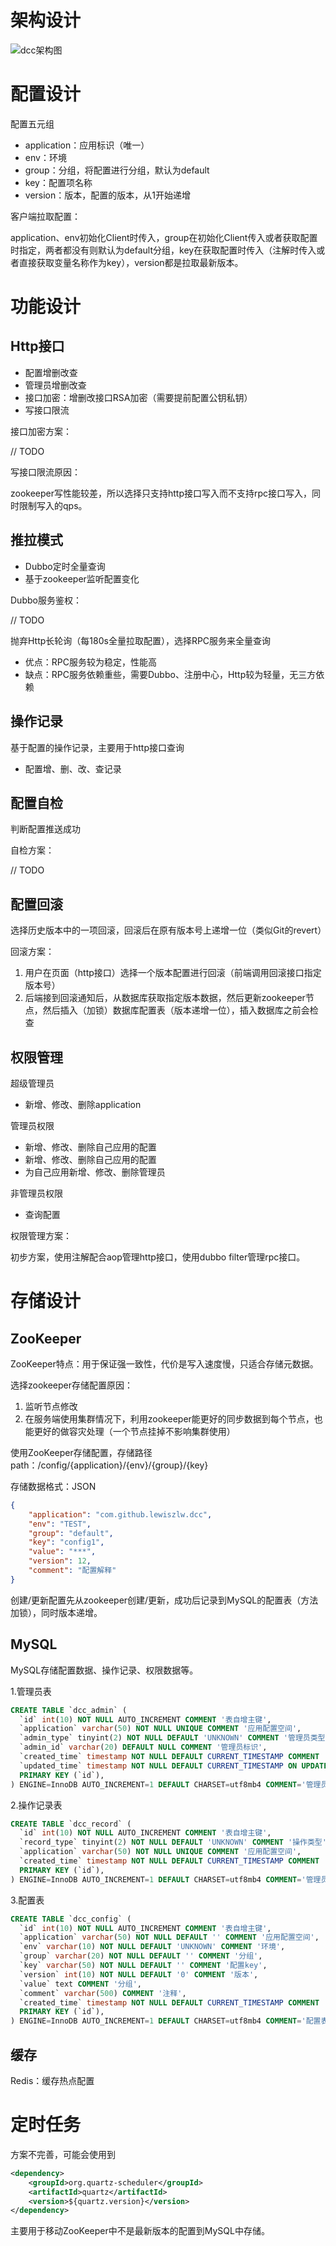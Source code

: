 # 架构设计
![dcc架构图]()

# 配置设计
配置五元组
- application：应用标识（唯一）
- env：环境
- group：分组，将配置进行分组，默认为default
- key：配置项名称
- version：版本，配置的版本，从1开始递增

客户端拉取配置：

application、env初始化Client时传入，group在初始化Client传入或者获取配置时指定，两者都没有则默认为default分组，key在获取配置时传入（注解时传入或者直接获取变量名称作为key），version都是拉取最新版本。

# 功能设计
## Http接口
- 配置增删改查
- 管理员增删改查
- 接口加密：增删改接口RSA加密（需要提前配置公钥私钥）
- 写接口限流

接口加密方案：

// TODO

写接口限流原因：

zookeeper写性能较差，所以选择只支持http接口写入而不支持rpc接口写入，同时限制写入的qps。

## 推拉模式
- Dubbo定时全量查询
- 基于zookeeper监听配置变化

Dubbo服务鉴权：

// TODO

抛弃Http长轮询（每180s全量拉取配置），选择RPC服务来全量查询
- 优点：RPC服务较为稳定，性能高
- 缺点：RPC服务依赖重些，需要Dubbo、注册中心，Http较为轻量，无三方依赖

## 操作记录
基于配置的操作记录，主要用于http接口查询
- 配置增、删、改、查记录

## 配置自检
判断配置推送成功

自检方案：

// TODO

## 配置回滚
选择历史版本中的一项回滚，回滚后在原有版本号上递增一位（类似Git的revert）

回滚方案：
1. 用户在页面（http接口）选择一个版本配置进行回滚（前端调用回滚接口指定版本号）
2. 后端接到回滚通知后，从数据库获取指定版本数据，然后更新zookeeper节点，然后插入（加锁）数据库配置表（版本递增一位），插入数据库之前会检查

## 权限管理
超级管理员
- 新增、修改、删除application

管理员权限
- 新增、修改、删除自己应用的配置
- 新增、修改、删除自己应用的配置
- 为自己应用新增、修改、删除管理员

非管理员权限
- 查询配置

权限管理方案：

初步方案，使用注解配合aop管理http接口，使用dubbo filter管理rpc接口。

# 存储设计
## ZooKeeper
ZooKeeper特点：用于保证强一致性，代价是写入速度慢，只适合存储元数据。

选择zookeeper存储配置原因：
1. 监听节点修改
2. 在服务端使用集群情况下，利用zookeeper能更好的同步数据到每个节点，也能更好的做容灾处理（一个节点挂掉不影响集群使用）

使用ZooKeeper存储配置，存储路径path：/config/{application}/{env}/{group}/{key}

存储数据格式：JSON
```json
{
    "application": "com.github.lewiszlw.dcc",
    "env": "TEST",
    "group": "default",
    "key": "config1",
    "value": "***",
    "version": 12,
    "comment": "配置解释"
}
```

创建/更新配置先从zookeeper创建/更新，成功后记录到MySQL的配置表（方法加锁），同时版本递增。

## MySQL
MySQL存储配置数据、操作记录、权限数据等。

1.管理员表
```sql
CREATE TABLE `dcc_admin` (
  `id` int(10) NOT NULL AUTO_INCREMENT COMMENT '表自增主键',
  `application` varchar(50) NOT NULL UNIQUE COMMENT '应用配置空间',
  `admin_type` tinyint(2) NOT NULL DEFAULT 'UNKNOWN' COMMENT '管理员类型',
  `admin_id` varchar(20) DEFAULT NULL COMMENT '管理员标识',
  `created_time` timestamp NOT NULL DEFAULT CURRENT_TIMESTAMP COMMENT '创建时间',
  `updated_time` timestamp NOT NULL DEFAULT CURRENT_TIMESTAMP ON UPDATE CURRENT_TIMESTAMP COMMENT '更新时间',
  PRIMARY KEY (`id`),
) ENGINE=InnoDB AUTO_INCREMENT=1 DEFAULT CHARSET=utf8mb4 COMMENT='管理员表';
```

2.操作记录表
```sql
CREATE TABLE `dcc_record` (
  `id` int(10) NOT NULL AUTO_INCREMENT COMMENT '表自增主键',
  `record_type` tinyint(2) NOT NULL DEFAULT 'UNKNOWN' COMMENT '操作类型',
  `application` varchar(50) NOT NULL UNIQUE COMMENT '应用配置空间',
  `created_time` timestamp NOT NULL DEFAULT CURRENT_TIMESTAMP COMMENT '创建时间',
  PRIMARY KEY (`id`),
) ENGINE=InnoDB AUTO_INCREMENT=1 DEFAULT CHARSET=utf8mb4 COMMENT='管理员表';
```

3.配置表
```sql
CREATE TABLE `dcc_config` (
  `id` int(10) NOT NULL AUTO_INCREMENT COMMENT '表自增主键',
  `application` varchar(50) NOT NULL DEFAULT '' COMMENT '应用配置空间',
  `env` varchar(10) NOT NULL DEFAULT 'UNKNOWN' COMMENT '环境', 
  `group` varchar(20) NOT NULL DEFAULT '' COMMENT '分组',   
  `key` varchar(50) NOT NULL DEFAULT '' COMMENT '配置key',  
  `version` int(10) NOT NULL DEFAULT '0' COMMENT '版本',
  `value` text COMMENT '分组',
  `comment` varchar(500) COMMENT '注释',
  `created_time` timestamp NOT NULL DEFAULT CURRENT_TIMESTAMP COMMENT '创建时间',
  PRIMARY KEY (`id`),
) ENGINE=InnoDB AUTO_INCREMENT=1 DEFAULT CHARSET=utf8mb4 COMMENT='配置表';
```

## 缓存
Redis：缓存热点配置

# 定时任务
方案不完善，可能会使用到
```xml
<dependency>
    <groupId>org.quartz-scheduler</groupId>
    <artifactId>quartz</artifactId>
    <version>${quartz.version}</version>
</dependency>
```
主要用于移动ZooKeeper中不是最新版本的配置到MySQL中存储。